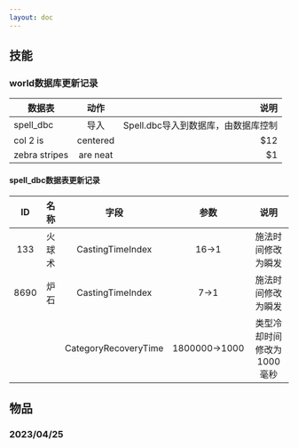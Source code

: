 ```yaml
---
layout: doc
---
```


## 技能
### world数据库更新记录
| 数据表        |      动作      |  说明 |
| ------------- | :-----------: | ----: |
| spell_dbc      | 导入 | Spell.dbc导入到数据库，由数据库控制 |
| col 2 is      |   centered    |   $12 |
| zebra stripes |   are neat    |    $1 |
#### spell_dbc数据表更新记录
|ID|名称|字段|参数|说明|
|:----:|:----:|:----:|:----:|:----:|
|133|火球术|CastingTimeIndex|16→1|施法时间修改为瞬发|
|8690|炉石|CastingTimeIndex|7→1|施法时间修改为瞬发|
|||CategoryRecoveryTime|1800000→1000|类型冷却时间修改为1000毫秒|


## 物品
### 2023/04/25